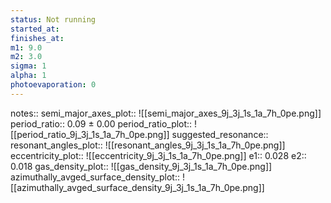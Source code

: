 ```yaml
---
status: Not running
started_at:
finishes_at:
m1: 9.0
m2: 3.0
sigma: 1
alpha: 1
photoevaporation: 0
---
```


notes::
semi_major_axes_plot:: ![[semi_major_axes_9j_3j_1s_1a_7h_0pe.png]]
period_ratio:: 0.09 ± 0.00
period_ratio_plot:: ![[period_ratio_9j_3j_1s_1a_7h_0pe.png]]
suggested_resonance:: 
resonant_angles_plot:: ![[resonant_angles_9j_3j_1s_1a_7h_0pe.png]]
eccentricity_plot:: ![[eccentricity_9j_3j_1s_1a_7h_0pe.png]]
e1:: 0.028
e2:: 0.018
gas_density_plot:: ![[gas_density_9j_3j_1s_1a_7h_0pe.png]]
azimuthally_avged_surface_density_plot:: ![[azimuthally_avged_surface_density_9j_3j_1s_1a_7h_0pe.png]]
